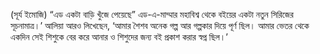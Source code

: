 (সূর্য ইমোজি) “এড একটা বাড়ি খুঁজে পেয়েছে” এড-এ-মাম্মার মহাবিশ্ব থেকে বইয়ের একটা নতুন সিরিজের সূচনামাত্র।’ আলিয়া আরও লিখেছেন, ‘আমার শৈশব অনেক গল্প আর গল্পকার দিয়ে পূর্ণ ছিল। আমার ভেতর থেকে একদিন সেই শিশুকে বের করে আনার ও শিশুদের জন্য বই প্রকাশ করার স্বপ্ন ছিল।’
